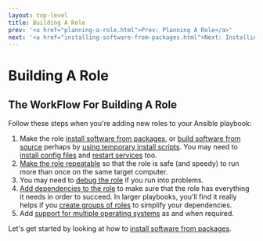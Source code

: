 ```yaml
---
layout: top-level
title: Building A Role
prev: '<a href="planning-a-role.html">Prev: Planning A Role</a>'
next: '<a href="installing-software-from-packages.html">Next: Installing Software From Packages</a>'
---
```


# Building A Role

## The WorkFlow For Building A Role

Follow these steps when you're adding new roles to your Ansible playbook:

1. Make the role [install software from packages](installing-software-from-packages.html), or [build software from source](building-software-from-source.html) perhaps by [using temporary install scripts](temporary-install-scripts.html).  You may need to [install config files](working-with-config-files.html) and [restart services](restarting-services.html) too.
1. [Make the role repeatable](making-roles-repeatable.html) so that the role is safe (and speedy) to run more than once on the same target computer.
1. You may need to [debug the role](debugging-failing-roles.html) if you run into problems.
1. [Add dependencies to the role](adding-dependencies-to-roles.html) to make sure that the role has everything it needs in order to succeed.  In larger playbooks, you'll find it really helps if you [create groups of roles](using-meta-roles.html) to simplify your dependencies.
1. Add [support for multiple operating systems](multiple-operating-systems.html) as and when required.

Let's get started by looking at how to [install software from packages](installing-software-from-packages.html).